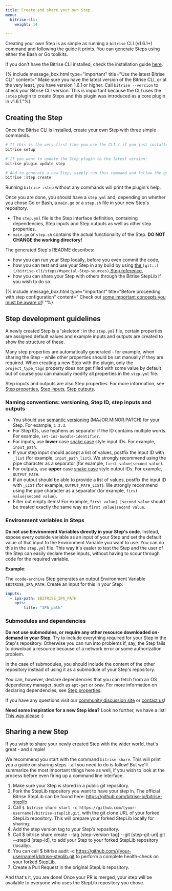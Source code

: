 ```yaml
---
title: Create and share your own Step
menu:
  bitrise-cli:
    weight: 14

---
```

Creating your own Step is as simple as running a `bitrise` CLI (v1.6.1+) command and following the guide it prints. You can generate Steps using either the Bash or Go toolkits.

If you don't have the Bitrise CLI installed, check the installation guide [here](/bitrise-cli/installation/).

{% include message_box.html type="important" title="Use the latest Bitrise CLI" content=" Make sure you have the latest version of the Bitrise CLI, or at the very least, you have version 1.6.1 or higher. Call `bitrise --version` to check your Bitrise CLI version. This is important because the CLI uses the `:step` plugin to create Steps and this plugin was introduced as a core plugin in v1.6.1."%}

## Creating the Step

Once the Bitrise CLI is installed, create your own Step with three simple commands.

``` bash
# If this is the very first time you use the CLI / if you just installed the CLI run this:
bitrise setup

# If you want to update the Step plugin to the latest version:
bitrise plugin update step

# And to generate a new Step, simply run this command and follow the guide it prints:
bitrise :step create
```

Running `bitrise :step` without any commands will print the plugin's help.

Once you are done, you should have a `step.yml` and, depending on whether you chose Go or Bash, a `main.go` or a `step.sh` file in your new Step's repository.

* The `step.yml` file is the Step interface definition, containing dependencies, Step inputs and Step outputs as well as other step properties.
* `main.go` or `step.sh` contains the actual functionality of the Step. **DO NOT CHANGE the working directory!**

The generated Step's README describes:

* how you can run your Step locally, before you even commit the code,
* how you can test and use your Step in any build by using [the ](/bitrise-cli/steps/#special-Step-sources)`[git::](/bitrise-cli/steps/#special-Step-sources)`[ Step reference](/bitrise-cli/steps/#special-Step-sources),
* how you can share your Step with others through the Bitrise StepLib if you wish to do so.

{% include message_box.html type="important" title="Before proceeding with step configuration" content=" Check out [some important concepts you must be aware of](/bitrise-cli/most-important-concepts.md)!
"%}

## Step development guidelines

A newly created Step is a 'skeleton': in the `step.yml` file, certain properties are assigned default values and example inputs and outputs are created to show the structure of these.

Many step properties are automatically generated - for example, when sharing the Step - while other properties should be set manually if they are required. When creating a new Step with the plugin, only the `project_type_tags` property does not get filled with some value by default but of course you can manually modify all properties in the `step.yml` file.

Step inputs and outputs are also Step properties. For more information, see [Step properties](/bitrise-cli/step-properties), [Step inputs](/bitrise-cli/step-inputs), [Step outputs](/bitrise-cli/step-outputs).

### Naming conventions: versioning, Step ID, step inputs and outputs

* You should use [semantic versioning](https://semver.org/) (MAJOR.MINOR.PATCH) for your Step. For example, `1.2.3`.
* For Step IDs, use hyphens as separator if the ID contains multiple words. For example, `set-ios-bundle-identifier`.
* For inputs, use **lower** case [snake case](https://en.wikipedia.org/wiki/Snake_case) style input IDs. For example, `input_path`.
* If your step input should accept a list of values, postfix the input ID with `_list` (for example, `input_path_list`). We strongly recommend using the pipe character as a separator (for example, `first value|second value`).
* For outputs, use **upper** case [snake case](https://en.wikipedia.org/wiki/Snake_case) style output IDs. For example, `OUTPUT_PATH`.
* If an output should be able to provide a list of values, postfix the input ID with `_LIST` (for example, `OUTPUT_PATH_LIST`). We strongly recommend using the pipe character as a separator (for example, `first value|second value`).
* Filter out empty items! For example, `first value| |second value` should be treated exactly the same way as `first value|second value`.

### Environment variables in Steps

**Do not use Environment Variables directly in your Step's code**. Instead, expose every outside variable as an input of your Step and set the default value of that input to the Environment Variable you want to use. You can do this in the `step.yml` file. This way it's easier to test the Step and the user of the Step can easily declare these inputs, without having to scour through code for the required variable.

**Example**:

The `xcode-archive` Step generates an output Environment Variable `$BITRISE_IPA_PATH`. Create an input for this in your Step:

```yaml
inputs:
  - ipa-path: $BITRISE_IPA_PATH
    opts:
        title: "IPA path"
```

### Submodules and dependencies

**Do not use submodules, or require any other resource downloaded on-demand in your Step**. Try to include everything required for your Step in the Step's repository. Otherwise you can run into problems if, say, the Step fails to download a resource because of a network error or some authorization problem.

In the case of submodules, you should include the content of the other repository instead of using it as a submodule of your Step's repository.

You can, however, declare dependencies that you can fetch from an OS dependency manager, such as `apt-get` or `brew`. For more information on declaring dependencies, see [Step properties](/bitrise-cli/step-properties).

If you have any questions visit our [community discussion site](https://discuss.bitrise.io/) or [contact us](https://www.bitrise.io/contact)!

**Need some inspiration for a new Step idea?** Look no further, we have a list! [This way please](https://discuss.bitrise.io/search?q=tags%3Acontrib-this-feature%20tag%3AStep) :)

## Sharing a new Step

If you wish to share your newly created Step with the wider world, that's great - and simple!

We recommend you start with the command `bitrise share`. This will print you a guide on sharing steps - all you need to do is follow! But we'll summarize the most important things here as well, if you wish to look at the process before even firing up a command line interface.

1. Make sure your Step is stored in a public git repository.
2. Fork the StepLib repository you want to have your step in. The official Bitrise StepLib can be found here: https://github.com/bitrise-io/bitrise-steplib
3. Call `$ bitrise share start -c https://github.com/[your-username]/bitrise-steplib.git`, with the git clone URL of your forked StepLib repository. This will prepare your forked StepLib locally for sharing.
4. Add the step version tag to your Step's repository.
5. Call $ bitrise share create --tag \[step-version-tag\] --git \[step-git-uri\].git --stepid \[step-id\],
   to add your Step to your forked StepLib repository (locally).
6. You can call $ bitrise audit -c https://github.com/\[your-username\]/bitrise-steplib.git
   to perform a complete health-check on your forked StepLib.
7. Create a Pull Request in the original StepLib repository.

And that's it, you are done! Once your PR is merged, your step will be available to everyone who uses the StepLib repository you chose.